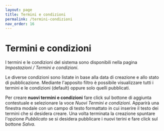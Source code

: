 ```yaml
---
layout: page
title: Termini e condizioni
permalink: /termini-condizioni
nav_order: 16
---
```


# Termini e condizioni

I termini e le condizioni del sistema sono disponibili nella pagina *Impostazioni / Termini e condizioni*.

Le diverse condizioni sono listate in base alla data di creazione e allo stato di pubblicazione. Mediante l'apposito filtro è possibile visualizzare tutti i termini e le condizioni (default) oppure solo quelli pubblicati.

Per creare **nuovi termini e condizioni** fare click sul bottone di aggiunta contestuale e selezionare la voce *Nuovi Termini e condizioni*. Apparirà una finestra modale con un campo di testo formattato in cui inserire il testo dei termini che si desidera creare. Una volta terminata la creazione spuntare l'opzione *Pubblicato* se si desidera pubblicare i nuovi terini e fare click sul bottone *Salva*.
